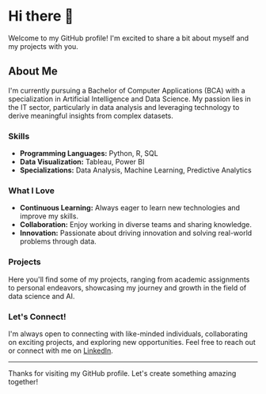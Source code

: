 # Hi there 👋

Welcome to my GitHub profile! I'm excited to share a bit about myself and my projects with you.

## About Me

I'm currently pursuing a Bachelor of Computer Applications (BCA) with a specialization in Artificial Intelligence and Data Science. My passion lies in the IT sector, particularly in data analysis and leveraging technology to derive meaningful insights from complex datasets.

### Skills

- **Programming Languages:** Python, R, SQL
- **Data Visualization:** Tableau, Power BI
- **Specializations:** Data Analysis, Machine Learning, Predictive Analytics

### What I Love

- **Continuous Learning:** Always eager to learn new technologies and improve my skills.
- **Collaboration:** Enjoy working in diverse teams and sharing knowledge.
- **Innovation:** Passionate about driving innovation and solving real-world problems through data.

### Projects

Here you'll find some of my projects, ranging from academic assignments to personal endeavors, showcasing my journey and growth in the field of data science and AI.

### Let's Connect!

I'm always open to connecting with like-minded individuals, collaborating on exciting projects, and exploring new opportunities. Feel free to reach out or connect with me on [LinkedIn](https://www.linkedin.com).

---

Thanks for visiting my GitHub profile. Let's create something amazing together!
